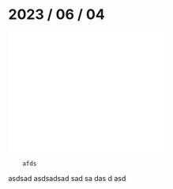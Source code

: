 # 2023 / 06 / 04
        
![plant](../img/20230604.bmp)
        
        afds
asdsad
asdsadsad
sad
sa
das
d
asd
